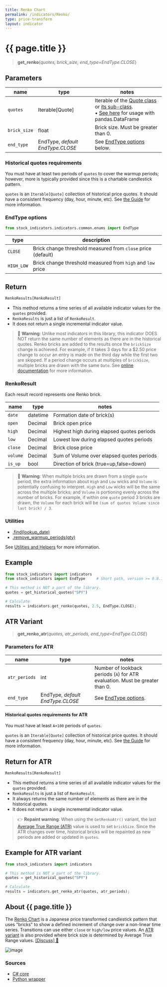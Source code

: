 ```yaml
---
title: Renko Chart
permalink: /indicators/Renko/
type: price-transform
layout: indicator
---
```


# {{ page.title }}

><span class="indicator-syntax">**get_renko**(*quotes, brick_size, end_type=EndType.CLOSE*)</span>

## Parameters

| name | type | notes
| -- |-- |--
| `quotes` | Iterable[Quote] | Iterable of the [Quote class]({{site.baseurl}}/guide/#historical-quotes) or [its sub-class]({{site.baseurl}}/guide/#using-custom-quote-classes). <br><span class='qna-dataframe'> • [See here]({{site.baseurl}}/guide/#using-pandasdataframe) for usage with pandas.DataFrame</span>
| `brick_size` | float | Brick size.  Must be greater than 0.
| `end_type` | EndType, *default EndType.CLOSE* | See [EndType options](#endtype-options) below.

### Historical quotes requirements

You must have at least two periods of `quotes` to cover the warmup periods; however, more is typically provided since this is a chartable candlestick pattern.

`quotes` is an `Iterable[Quote]` collection of historical price quotes.  It should have a consistent frequency (day, hour, minute, etc).  See [the Guide]({{site.baseurl}}/guide/#historical-quotes) for more information.

### EndType options

```python
from stock_indicators.indicators.common.enums import EndType
```

| type | description
|-- |--
| `CLOSE` | Brick change threshold measured from `close` price (default)
| `HIGH_LOW` | Brick change threshold measured from `high` and `low` price

## Return

```python
RenkoResults[RenkoResult]
```

- This method returns a time series of all available indicator values for the `quotes` provided.
- `RenkoResults` is just a list of `RenkoResult`.
- It does not return a single incremental indicator value.

>&#128681; **Warning**: Unlike most indicators in this library, this indicator DOES NOT return the same number of elements as there are in the historical quotes.  Renko bricks are added to the results once the `brickSize` change is achieved.  For example, if it takes 3 days for a $2.50 price change to occur an entry is made on the third day while the first two are skipped.  If a period change occurs at multiples of `brickSize`, multiple bricks are drawn with the same `Date`.  See [online documentation](https://www.investopedia.com/terms/r/renkochart.asp) for more information.

### RenkoResult

Each result record represents one Renko brick.

| name | type | notes
| -- |-- |--
| `date` | datetime | Formation date of brick(s)
| `open` | Decimal | Brick open price
| `high` | Decimal | Highest high during elapsed quotes periods
| `low` | Decimal | Lowest low during elapsed quotes periods
| `close` | Decimal | Brick close price
| `volume` | Decimal | Sum of Volume over elapsed quotes periods
| `is_up` | bool | Direction of brick (true=up,false=down)

>&#128681; **Warning**: When multiple bricks are drawn from a single `quote` period, the extra information about `High` and `Low` wicks and `Volume` is potentially confusing to interpret.  `High` and `Low` wicks will be the same across the multiple bricks; and `Volume` is portioning evenly across the number of bricks.  For example, if within one `quote` period 3 bricks are drawn, the `Volume` for each brick will be `(sum of quotes Volume since last brick) / 3`.

### Utilities

- [.find(lookup_date)]({{site.baseurl}}/utilities#find-indicator-result-by-date)
- [.remove_warmup_periods(qty)]({{site.baseurl}}/utilities#remove-warmup-periods)

See [Utilities and Helpers]({{site.baseurl}}/utilities#utilities-for-indicator-results) for more information.

## Example

```python
from stock_indicators import indicators
from stock_indicators import EndType     # Short path, version >= 0.8.1

# This method is NOT a part of the library.
quotes = get_historical_quotes("SPY")

# Calculate
results = indicators.get_renko(quotes, 2.5, EndType.CLOSE);
```

## ATR Variant

><span class="indicator-syntax">**get_renko_atr**(*quotes, atr_periods, end_type=EndType.CLOSE*)</span>

### Parameters for ATR

| name | type | notes
| -- |-- |--
| `atr_periods` | int | Number of lookback periods (`A`) for ATR evaluation.  Must be greater than 0.
| `end_type` | EndType, *default EndType.CLOSE* | See [EndType options](#endtype-options).

#### Historical quotes requirements for ATR

You must have at least `A+100` periods of `quotes`.

`quotes` is an `Iterable[Quote]` collection of historical price quotes.  It should have a consistent frequency (day, hour, minute, etc).  See [the Guide]({{site.baseurl}}/guide/#historical-quotes) for more information.

## Return for ATR

```python
RenkoResults[RenkoResult]
```

- This method returns a time series of all available indicator values for the `quotes` provided.
- `RenkoResults` is just a list of `RenkoResult`.
- It always returns the same number of elements as there are in the historical quotes.
- It does not return a single incremental indicator value.

>&#128073; **Repaint warning**: When using the `GetRenkoAtr()` variant, the last [Average True Range (ATR)]({{site.baseurl}}/indicators/Atr/#content) value is used to set `brickSize`.  Since the ATR changes over time, historical bricks will be repainted as new periods are added or updated in `quotes`.

## Example for ATR variant

```python
from stock_indicators import indicators

# This method is NOT a part of the library.
quotes = get_historical_quotes("SPY")

# Calculate
results = indicators.get_renko_atr(quotes, atr_periods);
```

## About {{ page.title }}

The [Renko Chart](https://en.m.wikipedia.org/wiki/Renko_chart) is a Japanese price transformed candlestick pattern that uses "bricks" to show a defined increment of change over a non-linear time series.  Transitions can use either `close` or `high/low` price values.  An [ATR variant](#atr-variant) is also provided where brick size is determined by Average True Range values.
[[Discuss] &#128172;]({{site.dotnet.repo}}/discussions/478 "Community discussion about this indicator")

![image]({{site.dotnet.charts}}/Renko.png)

### Sources

- [C# core]({{site.dotnet.src}}/m-r/Renko/Renko.Series.cs)
- [Python wrapper]({{site.python.src}}/renko.py)

